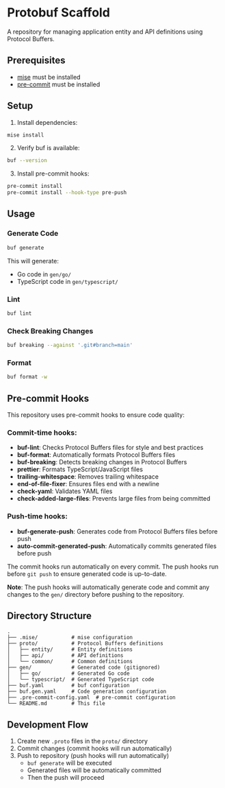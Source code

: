 # Protobuf Scaffold

A repository for managing application entity and API definitions using Protocol Buffers.

## Prerequisites

- [mise](https://mise.jdx.dev/) must be installed
- [pre-commit](https://pre-commit.com/) must be installed

## Setup

1. Install dependencies:

```bash
mise install
```

2. Verify buf is available:

```bash
buf --version
```

3. Install pre-commit hooks:

```bash
pre-commit install
pre-commit install --hook-type pre-push
```

## Usage

### Generate Code

```bash
buf generate
```

This will generate:

- Go code in `gen/go/`
- TypeScript code in `gen/typescript/`

### Lint

```bash
buf lint
```

### Check Breaking Changes

```bash
buf breaking --against '.git#branch=main'
```

### Format

```bash
buf format -w
```

## Pre-commit Hooks

This repository uses pre-commit hooks to ensure code quality:

### Commit-time hooks:

- **buf-lint**: Checks Protocol Buffers files for style and best practices
- **buf-format**: Automatically formats Protocol Buffers files
- **buf-breaking**: Detects breaking changes in Protocol Buffers
- **prettier**: Formats TypeScript/JavaScript files
- **trailing-whitespace**: Removes trailing whitespace
- **end-of-file-fixer**: Ensures files end with a newline
- **check-yaml**: Validates YAML files
- **check-added-large-files**: Prevents large files from being committed

### Push-time hooks:

- **buf-generate-push**: Generates code from Protocol Buffers files before push
- **auto-commit-generated-push**: Automatically commits generated files before push

The commit hooks run automatically on every commit. The push hooks run before `git push` to ensure generated code is up-to-date.

**Note**: The push hooks will automatically generate code and commit any changes to the `gen/` directory before pushing to the repository.

## Directory Structure

```
.
├── .mise/           # mise configuration
├── proto/           # Protocol Buffers definitions
│   ├── entity/      # Entity definitions
│   ├── api/         # API definitions
│   └── common/      # Common definitions
├── gen/             # Generated code (gitignored)
│   ├── go/          # Generated Go code
│   └── typescript/  # Generated TypeScript code
├── buf.yaml         # buf configuration
├── buf.gen.yaml     # Code generation configuration
├── .pre-commit-config.yaml  # pre-commit configuration
└── README.md        # This file
```

## Development Flow

1. Create new `.proto` files in the `proto/` directory
2. Commit changes (commit hooks will run automatically)
3. Push to repository (push hooks will run automatically)
   - `buf generate` will be executed
   - Generated files will be automatically committed
   - Then the push will proceed

